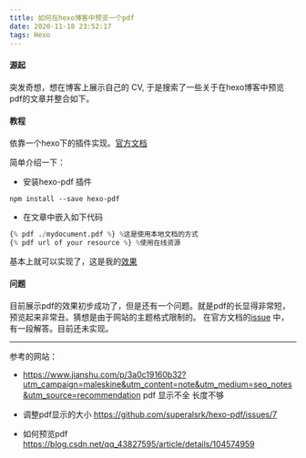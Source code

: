 ```yaml
---
title: 如何在hexo博客中预览一个pdf
date: 2020-11-18 23:52:17
tags: Hexo
---
```

#### 源起
突发奇想，想在博客上展示自己的 CV, 于是搜索了一些关于在hexo博客中预览pdf的文章并整合如下。

#### 教程
依靠一个hexo下的插件实现。[官方文档](https://github.com/superalsrk/hexo-pdf)

简单介绍一下：
- 安装hexo-pdf 插件 
```shell
npm install --save hexo-pdf
```
- 在文章中嵌入如下代码
``` python
{% pdf ./mydocument.pdf %} %这是使用本地文档的方式
{% pdf url of your resource %} %使用在线资源
```

基本上就可以实现了，这是我的[效果](https://cw-guo.github.io/profile/)

#### 问题

目前展示pdf的效果初步成功了，但是还有一个问题。就是pdf的长显得非常短，预览起来非常丑。猜想是由于网站的主题格式限制的。
在官方文档的[issue](https://github.com/superalsrk/hexo-pdf/issues/7) 中，有一段解答。目前还未实现。



-------
参考的网站：
- https://www.jianshu.com/p/3a0c19160b32?utm_campaign=maleskine&utm_content=note&utm_medium=seo_notes&utm_source=recommendation pdf 显示不全 长度不够

- 调整pdf显示的大小 https://github.com/superalsrk/hexo-pdf/issues/7

- 如何预览pdf https://blog.csdn.net/qq_43827595/article/details/104574959